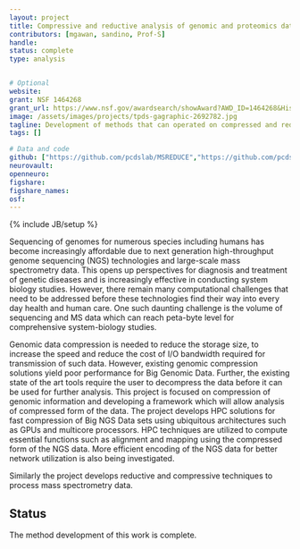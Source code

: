 ```yaml
---
layout: project
title: Compressive and reductive analysis of genomic and proteomics data
contributors: [mgawan, sandino, Prof-S]
handle:
status: complete
type: analysis


# Optional
website:
grant: NSF 1464268
grant_url: https://www.nsf.gov/awardsearch/showAward?AWD_ID=1464268&HistoricalAwards=false
image: /assets/images/projects/tpds-gagraphic-2692782.jpg
tagline: Development of methods that can operated on compressed and reduced data
tags: []

# Data and code
github: ["https://github.com/pcdslab/MSREDUCE","https://github.com/pcdslab/PHYNGSC"]
neurovault:
openneuro:
figshare:
figshare_names:
osf:
---
```

{% include JB/setup %}

Sequencing of genomes for numerous species including humans has become increasingly affordable due to next generation high-throughput genome sequencing (NGS) technologies and large-scale mass spectrometry data. This opens up perspectives for diagnosis and treatment of genetic diseases and is increasingly effective in conducting system biology studies. However, there remain many computational challenges that need to be addressed before these technologies find their way into every day health and human care. One such daunting challenge is the volume of sequencing and MS data which can reach peta-byte level for comprehensive system-biology studies.

Genomic data compression is needed to reduce the storage size, to increase the speed and reduce the cost of I/O bandwidth required for transmission of such data. However, existing genomic compression solutions yield poor performance for Big Genomic Data. Further, the existing state of the art tools require the user to decompress the data before it can be used for further analysis. This project is focused on compression of genomic information and developing a framework which will allow analysis of compressed form of the data. The project develops HPC solutions for fast compression of Big NGS Data sets using ubiquitous architectures such as GPUs and multicore processors. HPC techniques are utilized to compute essential functions such as alignment and mapping using the compressed form of the NGS data. More efficient encoding of the NGS data for better network utilization is also being investigated.

Similarly the project develops reductive and compressive techniques to process mass spectrometry data. 


## Status

The method development of this work is complete. 